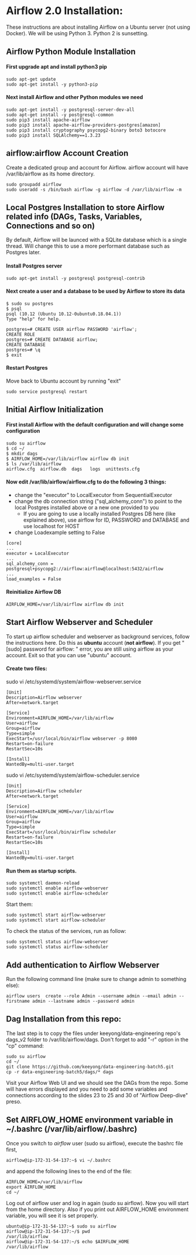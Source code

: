 # Airflow 2.0 Installation:

These instructions are about installing Airflow on a Ubuntu server (not using Docker). We will be using Python 3. Python 2 is sunsetting.


## Airflow Python Module Installation

#### First upgrade apt and install python3 pip

```
sudo apt-get update
sudo apt-get install -y python3-pip
```

#### Next install Airflow and other Python modules we need

```
sudo apt-get install -y postgresql-server-dev-all
sudo apt-get install -y postgresql-common
sudo pip3 install apache-airflow
sudo pip3 install apache-airflow-providers-postgres[amazon]
sudo pip3 install cryptography psycopg2-binary boto3 botocore
sudo pip3 install SQLAlchemy==1.3.23
```

## airflow:airflow Account Creation

Create a dedicated group and account for Airflow. airflow account will have /var/lib/airflow as its home directory.

```
sudo groupadd airflow
sudo useradd -s /bin/bash airflow -g airflow -d /var/lib/airflow -m
```

## Local Postgres Installation to store Airflow related info (DAGs, Tasks, Variables, Connections and so on)

By default, Airflow will be launced with a SQLite database which is a single thread. Will change this to use a more performant database such as Postgres later.

#### Install Postgres server

```
sudo apt-get install -y postgresql postgresql-contrib
```

#### Next create a user and a database to be used by Airflow to store its data
```
$ sudo su postgres
$ psql
psql (10.12 (Ubuntu 10.12-0ubuntu0.18.04.1))
Type "help" for help.

postgres=# CREATE USER airflow PASSWORD 'airflow';
CREATE ROLE
postgres=# CREATE DATABASE airflow;
CREATE DATABASE
postgres=# \q
$ exit
```

#### Restart Postgres

Move back to Ubuntu account by running "exit"

```
sudo service postgresql restart
```


## Initial Airflow Initialization

#### First install Airflow with the default configuration and will change some configuration

```
sudo su airflow
$ cd ~/
$ mkdir dags
$ AIRFLOW_HOME=/var/lib/airflow airflow db init
$ ls /var/lib/airflow
airflow.cfg  airflow.db  dags   logs  unittests.cfg
```

#### Now edit /var/lib/airflow/airflow.cfg to do the following 3 things:

 * change the "executor" to LocalExecutor from SequentialExecutor
 * change the db connection string ("sql_alchemy_conn") to point to the local Postgres installed above or a new one provided to you
   * If you are going to use a locally installed Postgres DB here (like explained above), use airflow for ID, PASSWORD and DATABASE and use localhost for HOST
 * change Loadexample setting to False
 
```
[core]
...
executor = LocalExecutor
...
sql_alchemy_conn = postgresql+psycopg2://airflow:airflow@localhost:5432/airflow
...
load_examples = False
```

#### Reinitialize Airflow DB

```
AIRFLOW_HOME=/var/lib/airflow airflow db init
```


## Start Airflow Webserver and Scheduler

To start up airflow scheduler and webserver as background services, follow the instructions here. Do this as <b>ubuntu</b> account (<b>not airflow</b>). If you get "[sudo] password for airflow: " error, you are still using airflow as your account. Exit so that you can use "ubuntu" account.


#### Create two files:

sudo vi /etc/systemd/system/airflow-webserver.service

```
[Unit]
Description=Airflow webserver
After=network.target

[Service]
Environment=AIRFLOW_HOME=/var/lib/airflow
User=airflow
Group=airflow
Type=simple
ExecStart=/usr/local/bin/airflow webserver -p 8080
Restart=on-failure
RestartSec=10s

[Install]
WantedBy=multi-user.target
```

sudo vi /etc/systemd/system/airflow-scheduler.service

```
[Unit]
Description=Airflow scheduler
After=network.target

[Service]
Environment=AIRFLOW_HOME=/var/lib/airflow
User=airflow
Group=airflow
Type=simple
ExecStart=/usr/local/bin/airflow scheduler
Restart=on-failure
RestartSec=10s

[Install]
WantedBy=multi-user.target
```

#### Run them as startup scripts. 

```
sudo systemctl daemon-reload
sudo systemctl enable airflow-webserver
sudo systemctl enable airflow-scheduler
```

Start them:

```
sudo systemctl start airflow-webserver
sudo systemctl start airflow-scheduler
```

To check the status of the services, run as follow:

```
sudo systemctl status airflow-webserver
sudo systemctl status airflow-scheduler
```

## Add authentication to Airflow Webserver

Run the following command line (make sure to change admin to something else):

```
airflow users  create --role Admin --username admin --email admin --firstname admin --lastname admin --password admin
```


## Dag Installation from this repo:

The last step is to copy the files under keeyong/data-engineering repo's dags_v2 folder to /var/lib/airflow/dags. Don't forget to add "-r" option in the "cp" command:

```
sudo su airflow
cd ~/
git clone https://github.com/keeyong/data-engineering-batch5.git
cp -r data-engineering-batch5/dags/* dags
```

Visit your Airflow Web UI and we should see the DAGs from the repo. Some will have errors displayed and you need to add some variables and connections according to the slides 23 to 25 and 30 of "Airflow Deep-dive" preso.


## Set AIRFLOW_HOME environment variable in ~/.bashrc (/var/lib/airflow/.bashrc)

Once you switch to *airflow* user (sudo su airflow), execute the bashrc file first,
```
airflow@ip-172-31-54-137:~$ vi ~/.bashrc
```
and append the following lines to the end of the file:
```
AIRFLOW_HOME=/var/lib/airflow
export AIRFLOW_HOME
cd ~/
```

Log out of airflow user and log in again (sudo su airflow). Now you will start from the home directory. Also if you print out AIRFLOW_HOME environment variable, you will see it is set properly.
```
ubuntu@ip-172-31-54-137:~$ sudo su airflow
airflow@ip-172-31-54-137:~/$ pwd
/var/lib/airflow
airflow@ip-172-31-54-137:~/$ echo $AIRFLOW_HOME
/var/lib/airflow
```
